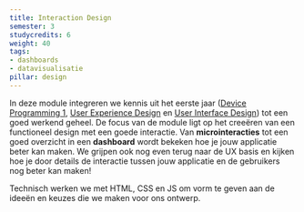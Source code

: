 ```yaml
---
title: Interaction Design
semester: 3
studycredits: 6
weight: 40
tags: 
- dashboards
- datavisualisatie
pillar: design
---
```

In deze module integreren we kennis uit het eerste jaar (<a class="js-module-link" href="/programma/device-programming-1/">Device Programming 1</a>,&nbsp;<a class="js-module-link" href="/programma/user-experience-design/">User Experience Design</a> en <a class="js-module-link" href="/programma/user-interface-design/">User Interface Design</a>) tot een goed werkend geheel. De focus van de module ligt op het creeëren van een functioneel design met een goede interactie. Van **microinteracties** tot een goed overzicht in een **dashboard** wordt bekeken hoe je jouw applicatie beter kan maken. We grijpen ook nog even terug naar de UX basis en kijken hoe je door details de interactie tussen jouw applicatie en de gebruikers nog beter kan maken!

Technisch werken we met HTML, CSS en JS om vorm te geven aan de ideeën en keuzes die we maken voor ons ontwerp.